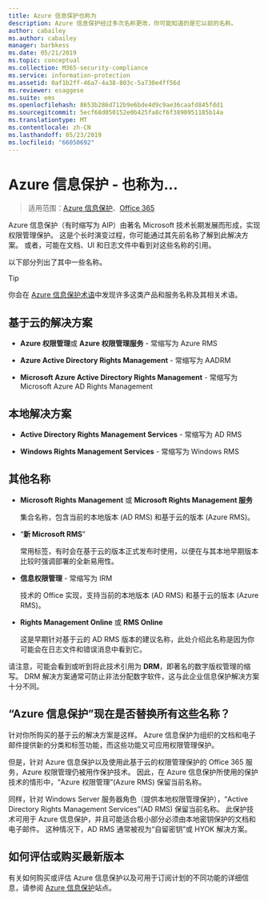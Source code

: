 ```yaml
---
title: Azure 信息保护也称为
description: Azure 信息保护经过多次名称更改，你可能知道的是它以前的名称。
author: cabailey
ms.author: cabailey
manager: barbkess
ms.date: 05/21/2019
ms.topic: conceptual
ms.collection: M365-security-compliance
ms.service: information-protection
ms.assetid: 0af1b2ff-46a7-4a38-803c-5a730e4ff56d
ms.reviewer: esaggese
ms.suite: ems
ms.openlocfilehash: 8653b286d712b9e6bde4d9c9ae36caafd845fdd1
ms.sourcegitcommit: 5ecf68d050152e0b425fa8cf6f3890951185b14a
ms.translationtype: MT
ms.contentlocale: zh-CN
ms.lasthandoff: 05/23/2019
ms.locfileid: "66050692"
---
```

# <a name="azure-information-protection---also-known-as-"></a>Azure 信息保护 - 也称为...

>适用范围：[Azure 信息保护](https://azure.microsoft.com/pricing/details/information-protection)、[Office 365](https://download.microsoft.com/download/E/C/F/ECF42E71-4EC0-48FF-AA00-577AC14D5B5C/Azure_Information_Protection_licensing_datasheet_EN-US.pdf)

Azure 信息保护（有时缩写为 AIP）由著名 Microsoft 技术长期发展而形成，实现权限管理保护。 这是个长时演变过程，你可能通过其先前名称了解到此解决方案。 或者，可能在文档、UI 和日志文件中看到对这些名称的引用。 

以下部分列出了其中一些名称。

> [!TIP]
> 你会在 [Azure 信息保护术语](./terminology.md)中发现许多这类产品和服务名称及其相关术语。

## <a name="cloud-based-solutions"></a>基于云的解决方案

- **Azure 权限管理**或 **Azure 权限管理服务** - 常缩写为 Azure RMS

- **Azure Active Directory Rights Management** - 常缩写为 AADRM

- **Microsoft Azure Active Directory Rights Management** - 常缩写为 Microsoft Azure AD Rights Management

## <a name="on-premises-solutions"></a>本地解决方案

- **Active Directory Rights Management Services** - 常缩写为 AD RMS

- **Windows Rights Management Services** - 常缩写为 Windows RMS

## <a name="other-names"></a>其他名称

- **Microsoft Rights Management** 或 **Microsoft Rights Management 服务**
    
    集合名称，包含当前的本地版本 (AD RMS) 和基于云的版本 (Azure RMS)。

- “**新 Microsoft RMS**”
    
    常用标签，有时会在基于云的版本正式发布时使用，以便在与其本地早期版本比较时强调部署的全新易用性。

- **信息权限管理** - 常缩写为 IRM
    
    技术的 Office 实现，支持当前的本地版本 (AD RMS) 和基于云的版本 (Azure RMS)。 

- **Rights Management Online** 或 **RMS Online**
    
    这是早期针对基于云的 AD RMS 版本的建议名称，此处介绍此名称是因为你可能会在日志文件和错误消息中看到它。

请注意，可能会看到或听到将此技术引用为 **DRM**，即著名的数字版权管理的缩写。 DRM 解决方案通常可防止非法分配数字软件，这与此企业信息保护解决方案十分不同。 

## <a name="does-azure-information-protection-now-replace-all-these-names"></a>“Azure 信息保护”现在是否替换所有这些名称？

针对你所购买的基于云的解决方案是这样。 Azure 信息保护为组织的文档和电子邮件提供新的分类和标签功能，而这些功能又可应用权限管理保护。 

但是，针对 Azure 信息保护以及使用此基于云的权限管理保护的 Office 365 服务，Azure 权限管理仍被用作保护技术。 因此，在 Azure 信息保护所使用的保护技术的情形中，“Azure 权限管理”(Azure RMS) 保留当前名称。

同样，针对 Windows Server 服务器角色（提供本地权限管理保护），“Active Directory Rights Management Services”(AD RMS) 保留当前名称。 此保护技术可用于 Azure 信息保护，并且可能适合极小部分必须由本地密钥保护的文档和电子邮件。 这种情况下，AD RMS 通常被视为“自留密钥”或 HYOK 解决方案。

## <a name="how-to-evaluate-or-purchase-the-latest-version"></a>如何评估或购买最新版本

有关如何购买或评估 Azure 信息保护以及可用于订阅计划的不同功能的详细信息，请参阅 [Azure 信息保护](https://www.microsoft.com/cloud-platform/azure-information-protection)站点。
